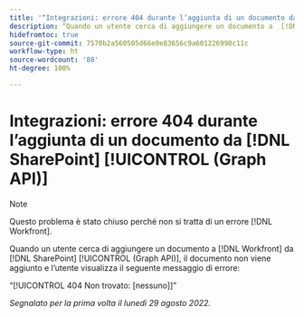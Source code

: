 ```yaml
---
title: '“Integrazioni: errore 404 durante l’aggiunta di un documento da SharePoint Graph API”'
description: “Quando un utente cerca di aggiungere un documento a  [!DNL Workfront]  da  [!DNL SharePoint]  (Graph API), il documento non viene aggiunto e l’utente visualizza il seguente messaggio di errore:”
hidefromtoc: true
source-git-commit: 7570b2a560505d66e0e83656c9a601226998c11c
workflow-type: ht
source-wordcount: '88'
ht-degree: 100%

---
```



# Integrazioni: errore 404 durante l’aggiunta di un documento da [!DNL SharePoint] [!UICONTROL  (Graph API)]

>[!NOTE]
>
>Questo problema è stato chiuso perché non si tratta di un errore [!DNL Workfront].

Quando un utente cerca di aggiungere un documento a [!DNL Workfront] da [!DNL SharePoint] [!UICONTROL (Graph API)], il documento non viene aggiunto e l’utente visualizza il seguente messaggio di errore:

“[!UICONTROL 404 Non trovato: [nessuno]]”

_Segnalato per la prima volta il lunedì 29 agosto 2022._


